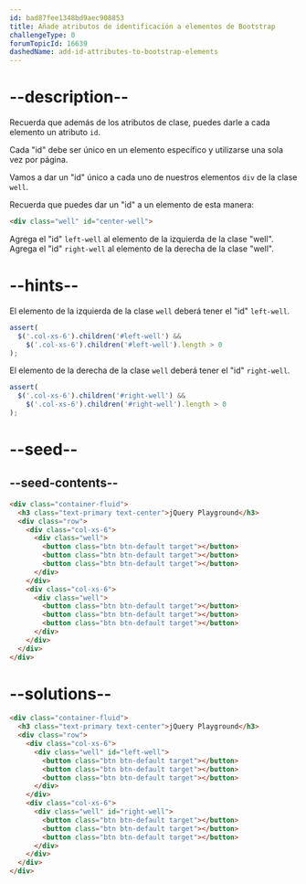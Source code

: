 ```yaml
---
id: bad87fee1348bd9aec908853
title: Añade atributos de identificación a elementos de Bootstrap
challengeType: 0
forumTopicId: 16639
dashedName: add-id-attributes-to-bootstrap-elements
---
```


# --description--

Recuerda que además de los atributos de clase, puedes darle a cada elemento un atributo `id`.

Cada "id" debe ser único en un elemento específico y utilizarse una sola vez por página.

Vamos a dar un "id" único a cada uno de nuestros elementos `div` de la clase `well`.

Recuerda que puedes dar un "id" a un elemento de esta manera:

```html
<div class="well" id="center-well">
```

Agrega el "id" `left-well` al elemento de la izquierda de la clase "well". Agrega el "id" `right-well` al elemento de la derecha de la clase "well".

# --hints--

El elemento de la izquierda de la clase `well` deberá tener el "id" `left-well`.

```js
assert(
  $('.col-xs-6').children('#left-well') &&
    $('.col-xs-6').children('#left-well').length > 0
);
```

El elemento de la derecha de la clase `well` deberá tener el "id" `right-well`.

```js
assert(
  $('.col-xs-6').children('#right-well') &&
    $('.col-xs-6').children('#right-well').length > 0
);
```

# --seed--

## --seed-contents--

```html
<div class="container-fluid">
  <h3 class="text-primary text-center">jQuery Playground</h3>
  <div class="row">
    <div class="col-xs-6">
      <div class="well">
        <button class="btn btn-default target"></button>
        <button class="btn btn-default target"></button>
        <button class="btn btn-default target"></button>
      </div>
    </div>
    <div class="col-xs-6">
      <div class="well">
        <button class="btn btn-default target"></button>
        <button class="btn btn-default target"></button>
        <button class="btn btn-default target"></button>
      </div>
    </div>
  </div>
</div>
```

# --solutions--

```html
<div class="container-fluid">
  <h3 class="text-primary text-center">jQuery Playground</h3>
  <div class="row">
    <div class="col-xs-6">
      <div class="well" id="left-well">
        <button class="btn btn-default target"></button>
        <button class="btn btn-default target"></button>
        <button class="btn btn-default target"></button>
      </div>
    </div>
    <div class="col-xs-6">
      <div class="well" id="right-well">
        <button class="btn btn-default target"></button>
        <button class="btn btn-default target"></button>
        <button class="btn btn-default target"></button>
      </div>
    </div>
  </div>
</div>
```
